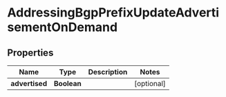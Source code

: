 

# AddressingBgpPrefixUpdateAdvertisementOnDemand


## Properties

| Name | Type | Description | Notes |
|------------ | ------------- | ------------- | -------------|
|**advertised** | **Boolean** |  |  [optional] |



